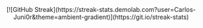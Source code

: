 <div align="center" dir="auto">
[![GitHub Streak](https://streak-stats.demolab.com?user=Carlos-Juni0r&theme=ambient-gradient)](https://git.io/streak-stats)
</div>

